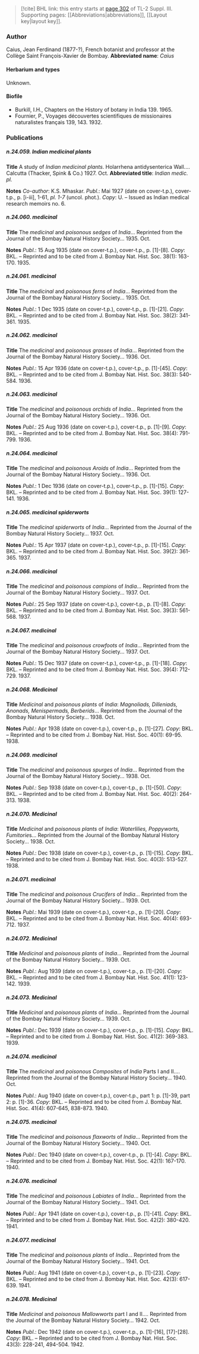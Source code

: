 > [!cite] BHL link: this entry starts at [page 302](https://www.biodiversitylibrary.org/page/33266609) of TL-2 Suppl. III.
> Supporting pages: [[Abbreviations|abbreviations]], [[Layout key|layout key]].

### Author

Caius, Jean Ferdinand (1877-?), French botanist and professor at the Collège Saint François-Xavier de Bombay. 
**Abbreviated name**: *Caius*

#### Herbarium and types

Unknown.

#### Biofile

- Burkill, I.H., Chapters on the History of botany in India 139. 1965.
- Fournier, P., Voyages découvertes scientifiques de missionaires naturalistes français 139, 143. 1932.

### Publications

##### n.24.059. Indian medicinal plants

**Title**
A study of *Indian medicinal plants*. Holarrhena antidysenterica Wall.... Calcutta (Thacker, Spink & Co.) 1927. Oct.
**Abbreviated title**: *Indian medic. pl.*

**Notes**
*Co-author*: K.S. Mhaskar.
*Publ*.: Mai 1927 (date on cover-t.p.), cover-t.p., p. \[i-iii\], 1-61, *pl. 1-7* (uncol. phot.). *Copy*: U. – Issued as Indian medical research memoirs no. 6.

##### n.24.060. medicinal

**Title**
The *medicinal* and *poisonous sedges* of *India*... Reprinted from the Journal of the Bombay Natural History Society... 1935. Oct.

**Notes**
*Publ*.: 15 Aug 1935 (date on cover-t.p.), cover-t.p., p. \[1\]-\[8\]. *Copy*: BKL. – Reprinted and to be cited from J. Bombay Nat. Hist. Soc. 38(1): 163-170. 1935.

##### n.24.061. medicinal

**Title**
The *medicinal* and *poisonous ferns* of *India*... Reprinted from the Journal of the Bombay Natural History Society... 1935. Oct.

**Notes**
*Publ*.: 1 Dec 1935 (date on cover-t.p.), cover-t.p., p. \[1\]-\[21\]. *Copy*: BKL. – Reprinted and to be cited from J. Bombay Nat. Hist. Soc. 38(2): 341-361. 1935.

##### n.24.062. medicinal

**Title**
The *medicinal* and *poisonous grasses* of *India*... Reprinted from the Journal of the Bombay Natural History Society... 1936. Oct.

**Notes**
*Publ*.: 15 Apr 1936 (date on cover-t.p.), cover-t.p., p. \[1\]-\[45\]. *Copy*: BKL. – Reprinted and to be cited from J. Bombay Nat. Hist. Soc. 38(3): 540-584. 1936.

##### n.24.063. medicinal

**Title**
The *medicinal* and *poisonous orchids* of *India*... Reprinted from the Journal of the Bombay Natural History Society... 1936. Oct.

**Notes**
*Publ*.: 25 Aug 1936 (date on cover-t.p.), cover-t.p., p. \[1\]-\[9\]. *Copy*: BKL. – Reprinted and to be cited from J. Bombay Nat. Hist. Soc. 38(4): 791-799. 1936.

##### n.24.064. medicinal

**Title**
The *medicinal* and *poisonous Aroids* of *India*... Reprinted from the Journal of the Bombay Natural History Society... 1936. Oct.

**Notes**
*Publ*.: 1 Dec 1936 (date on cover-t.p.), cover-t.p., p. \[1\]-\[15\]. *Copy*: BKL. – Reprinted and to be cited from J. Bombay Nat. Hist. Soc. 39(1): 127-141. 1936.

##### n.24.065. medicinal spiderworts

**Title**
The *medicinal spiderworts* of *India*... Reprinted from the Journal of the Bombay Natural History Society... 1937. Oct.

**Notes**
*Publ*.: 15 Apr 1937 (date on cover-t.p.), cover-t.p., p. \[1\]-\[15\]. *Copy*: BKL. – Reprinted and to be cited from J. Bombay Nat. Hist. Soc. 39(2): 361-365. 1937.

##### n.24.066. medicinal

**Title**
The *medicinal* and *poisonous campions* of *India*... Reprinted from the Journal of the Bombay Natural History Society... 1937. Oct.

**Notes**
*Publ*.: 25 Sep 1937 (date on cover-t.p.), cover-t.p., p. \[1\]-\[8\]. *Copy*: BKL. – Reprinted and to be cited from J. Bombay Nat. Hist. Soc. 39(3): 561-568. 1937.

##### n.24.067. medicinal

**Title**
The *medicinal* and *poisonous crowfoots* of *India*... Reprinted from the Journal of the Bombay Natural History Society... 1937. Oct.

**Notes**
*Publ*.: 15 Dec 1937 (date on cover-t.p.), cover-t.p., p. \[1\]-\[18\]. *Copy*: BKL. – Reprinted and to be cited from J. Bombay Nat. Hist. Soc. 39(4): 712-729. 1937.

##### n.24.068. Medicinal

**Title**
*Medicinal* and *poisonous plants* of *India*: *Magnoliads, Dilleniads, Anonads, Menispermads, Berberids*... Reprinted from the Journal of the Bombay Natural History Society... 1938. Oct.

**Notes**
*Publ*.: Apr 1938 (date on cover-t.p.), cover-t.p., p. \[1\]-\[27\]. *Copy*: BKL. – Reprinted and to be cited from J. Bombay Nat. Hist. Soc. 40(1): 69-95. 1938.

##### n.24.069. medicinal

**Title**
The *medicinal* and *poisonous spurges* of *India*... Reprinted from the Journal of the Bombay Natural History Society... 1938. Oct.

**Notes**
*Publ*.: Sep 1938 (date on cover-t.p.), cover-t.p., p. \[1\]-\[50\]. *Copy*: BKL. – Reprinted and to be cited from J. Bombay Nat. Hist. Soc. 40(2): 264-313. 1938.

##### n.24.070. Medicinal

**Title**
*Medicinal* and *poisonous plants* of *India*: *Waterlilies, Poppyworts, Fumitorie*s... Reprinted from the Journal of the Bombay Natural History Society... 1938. Oct.

**Notes**
*Publ*.: Dec 1938 (date on cover-t.p.), cover-t.p., p. \[1\]-\[15\]. *Copy*: BKL. – Reprinted and to be cited from J. Bombay Nat. Hist. Soc. 40(3): 513-527. 1938.

##### n.24.071. medicinal

**Title**
The *medicinal* and *poisonous Crucifers* of *India*... Reprinted from the Journal of the Bombay Natural History Society... 1939. Oct.

**Notes**
*Publ*.: Mai 1939 (date on cover-t.p.), cover-t.p., p. \[1\]-\[20\]. *Copy*: BKL. – Reprinted and to be cited from J. Bombay Nat. Hist. Soc. 40(4): 693-712. 1937.

##### n.24.072. Medicinal

**Title**
*Medicinal* and *poisonous plants* of *India*... Reprinted from the Journal of the Bombay Natural History Society... 1939. Oct.

**Notes**
*Publ*.: Aug 1939 (date on cover-t.p.), cover-t.p., p. \[1\]-\[20\]. *Copy*: BKL. – Reprinted and to be cited from J. Bombay Nat. Hist. Soc. 41(1): 123-142. 1939.

##### n.24.073. Medicinal

**Title**
*Medicinal* and *poisonous plants* of *India*... Reprinted from the Journal of the Bombay Natural History Society... 1939. Oct.

**Notes**
*Publ*.: Dec 1939 (date on cover-t.p.), cover-t.p., p. \[1\]-\[15\]. *Copy*: BKL. – Reprinted and to be cited from J. Bombay Nat. Hist. Soc. 41(2): 369-383. 1939.

##### n.24.074. medicinal

**Title**
The *medicinal* and *poisonous Composites* of *India* Parts I and II.... Reprinted from the Journal of the Bombay Natural History Society... 1940. Oct.

**Notes**
*Publ*.: Aug 1940 (date on cover-t.p.), cover-t.p., part 1: p. \[1\]-39, part 2: p. \[1\]-36. *Copy*: BKL. – Reprinted and to be cited from J. Bombay Nat. Hist. Soc. 41(4): 607-645, 838-873. 1940.

##### n.24.075. medicinal

**Title**
The *medicinal* and *poisonous flaxworts* of *India*... Reprinted from the Journal of the Bombay Natural History Society... 1940. Oct.

**Notes**
*Publ*.: Dec 1940 (date on cover-t.p.), cover-t.p., p. \[1\]-\[4\]. *Copy*: BKL. – Reprinted and to be cited from J. Bombay Nat. Hist. Soc. 42(1): 167-170. 1940.

##### n.24.076. medicinal

**Title**
The *medicinal* and *poisonous Labiates* of *India*... Reprinted from the Journal of the Bombay Natural History Society... 1941. Oct.

**Notes**
*Publ*.: Apr 1941 (date on cover-t.p.), cover-t.p., p. \[1\]-\[41\]. *Copy*: BKL. – Reprinted and to be cited from J. Bombay Nat. Hist. Soc. 42(2): 380-420. 1941.

##### n.24.077. medicinal

**Title**
The *medicinal* and *poisonous plants* of *India*... Reprinted from the Journal of the Bombay Natural History Society... 1941. Oct.

**Notes**
*Publ*.: Aug 1941 (date on cover-t.p.), cover-t.p., p. \[1\]-\[23\]. *Copy*: BKL. – Reprinted and to be cited from J. Bombay Nat. Hist. Soc. 42(3): 617-639. 1941.

##### n.24.078. Medicinal

**Title**
*Medicinal* and *poisonous Mallowworts* part I and II.... Reprinted from the Journal of the Bombay Natural History Society... 1942. Oct.

**Notes**
*Publ*.: Dec 1942 (date on cover-t.p.), cover-t.p., p. \[1\]-\[16\], \[17\]-\[28\]. *Copy*: BKL. – Reprinted and to be cited from J. Bombay Nat. Hist. Soc. 43(3): 228-241, 494-504. 1942.

